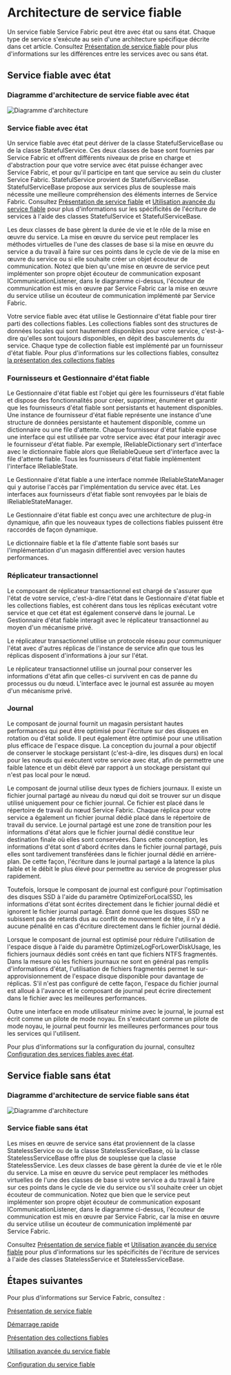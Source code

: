 <properties
   pageTitle="Architecture de service fiable de Service Fabric"
   description="Vue d'ensemble de niveau élevé de l'architecture de service fiable"
   services="service-fabric"
   documentationCenter=".net"
   authors="AlanWarwick"
   manager="timlt"
   editor=""/>

<tags
   ms.service="Service-Fabric"
   ms.devlang="dotnet"
   ms.topic="article"
   ms.tgt_pltfrm="NA"
   ms.workload="NA"
   ms.date="09/03/2015"
   ms.author="alanwar"/>

# Architecture de service fiable

Un service fiable Service Fabric peut être avec état ou sans état. Chaque type de service s'exécute au sein d'une architecture spécifique décrite dans cet article. Consultez [Présentation de service fiable](../Service-Fabric/service-fabric-reliable-services-introduction.md) pour plus d'informations sur les différences entre les services avec ou sans état.

## Service fiable avec état

### Diagramme d'architecture de service fiable avec état
![Diagramme d'architecture](./media/service-fabric-reliable-services-platform-architecture/reliable-stateful-service-architecture.png)

### Service fiable avec état

Un service fiable avec état peut dériver de la classe StatefulServiceBase ou de la classe StatefulService. Ces deux classes de base sont fournies par Service Fabric et offrent différents niveaux de prise en charge et d'abstraction pour que votre service avec état puisse échanger avec Service Fabric, et pour qu'il participe en tant que service au sein du cluster Service Fabric. StatefulService provient de StatefulServiceBase. StatefulServiceBase propose aux services plus de souplesse mais nécessite une meilleure compréhension des éléments internes de Service Fabric. Consultez [Présentation de service fiable](../Service-Fabric/service-fabric-reliable-services-introduction.md) et [Utilisation avancée du service fiable](../Service-Fabric/service-fabric-reliable-services-advanced-usage.md) pour plus d'informations sur les spécificités de l'écriture de services à l'aide des classes StatefulService et StatefulServiceBase.

Les deux classes de base gèrent la durée de vie et le rôle de la mise en œuvre du service. La mise en œuvre du service peut remplacer les méthodes virtuelles de l'une des classes de base si la mise en œuvre du service a du travail à faire sur ces points dans le cycle de vie de la mise en œuvre du service ou si elle souhaite créer un objet écouteur de communication. Notez que bien qu'une mise en œuvre de service peut implémenter son propre objet écouteur de communication exposant ICommunicationListener, dans le diagramme ci-dessus, l'écouteur de communication est mis en œuvre par Service Fabric car la mise en œuvre du service utilise un écouteur de communication implémenté par Service Fabric.

Votre service fiable avec état utilise le Gestionnaire d'état fiable pour tirer parti des collections fiables. Les collections fiables sont des structures de données locales qui sont hautement disponibles pour votre service, c'est-à-dire qu'elles sont toujours disponibles, en dépit des basculements du service. Chaque type de collection fiable est implémenté par un fournisseur d'état fiable. Pour plus d'informations sur les collections fiables, consultez [la présentation des collections fiables](service-fabric-reliable-services-reliable-collections.md)

### Fournisseurs et Gestionnaire d'état fiable

Le Gestionnaire d'état fiable est l'objet qui gère les fournisseurs d'état fiable et dispose des fonctionnalités pour créer, supprimer, énumérer et garantir que les fournisseurs d'état fiable sont persistants et hautement disponibles. Une instance de fournisseur d'état fiable représente une instance d'une structure de données persistante et hautement disponible, comme un dictionnaire ou une file d'attente. Chaque fournisseur d'état fiable expose une interface qui est utilisée par votre service avec état pour interagir avec le fournisseur d'état fiable. Par exemple, IReliableDictionary sert d'interface avec le dictionnaire fiable alors que IReliableQueue sert d'interface avec la file d'attente fiable. Tous les fournisseurs d'état fiable implémentent l'interface IReliableState.

Le Gestionnaire d'état fiable a une interface nommée IReliableStateManager qui y autorise l'accès par l'implémentation du service avec état. Les interfaces aux fournisseurs d'état fiable sont renvoyées par le biais de IReliableStateManager.

Le Gestionnaire d'état fiable est conçu avec une architecture de plug-in dynamique, afin que les nouveaux types de collections fiables puissent être raccordés de façon dynamique.

Le dictionnaire fiable et la file d'attente fiable sont basés sur l'implémentation d'un magasin différentiel avec version hautes performances.

### Réplicateur transactionnel

Le composant de réplicateur transactionnel est chargé de s'assurer que l'état de votre service, c'est-à-dire l'état dans le Gestionnaire d'état fiable et les collections fiables, est cohérent dans tous les réplicas exécutant votre service et que cet état est également conservé dans le journal. Le Gestionnaire d'état fiable interagit avec le réplicateur transactionnel au moyen d'un mécanisme privé.

Le réplicateur transactionnel utilise un protocole réseau pour communiquer l'état avec d'autres réplicas de l'instance de service afin que tous les réplicas disposent d'informations à jour sur l'état.

Le réplicateur transactionnel utilise un journal pour conserver les informations d'état afin que celles-ci survivent en cas de panne du processus ou du nœud. L'interface avec le journal est assurée au moyen d'un mécanisme privé.

### Journal

Le composant de journal fournit un magasin persistant hautes performances qui peut être optimisé pour l'écriture sur des disques en rotation ou d'état solide. Il peut également être optimisé pour une utilisation plus efficace de l'espace disque. La conception du journal a pour objectif de conserver le stockage persistant (c'est-à-dire, les disques durs) en local pour les nœuds qui exécutent votre service avec état, afin de permettre une faible latence et un débit élevé par rapport à un stockage persistant qui n'est pas local pour le nœud.

Le composant de journal utilise deux types de fichiers journaux. Il existe un fichier journal partagé au niveau du nœud qui doit se trouver sur un disque utilisé uniquement pour ce fichier journal. Ce fichier est placé dans le répertoire de travail du nœud Service Fabric. Chaque réplica pour votre service a également un fichier journal dédié placé dans le répertoire de travail du service. Le journal partagé est une zone de transition pour les informations d'état alors que le fichier journal dédié constitue leur destination finale où elles sont conservées. Dans cette conception, les informations d'état sont d'abord écrites dans le fichier journal partagé, puis elles sont tardivement transférées dans le fichier journal dédié en arrière-plan. De cette façon, l'écriture dans le journal partagé a la latence la plus faible et le débit le plus élevé pour permettre au service de progresser plus rapidement.

Toutefois, lorsque le composant de journal est configuré pour l'optimisation des disques SSD à l'aide du paramètre OptimizeForLocalSSD, les informations d'état sont écrites directement dans le fichier journal dédié et ignorent le fichier journal partagé. Étant donné que les disques SSD ne subissent pas de retards dus au conflit de mouvement de tête, il n'y a aucune pénalité en cas d'écriture directement dans le fichier journal dédié.

Lorsque le composant de journal est optimisé pour réduire l'utilisation de l'espace disque à l'aide du paramètre OptimizeLogForLowerDiskUsage, les fichiers journaux dédiés sont créés en tant que fichiers NTFS fragmentés. Dans la mesure où les fichiers journaux ne sont en général pas remplis d'informations d'état, l'utilisation de fichiers fragmentés permet le sur-approvisionnement de l'espace disque disponible pour davantage de réplicas. S'il n'est pas configuré de cette façon, l'espace du fichier journal est alloué à l'avance et le composant de journal peut écrire directement dans le fichier avec les meilleures performances.

Outre une interface en mode utilisateur minime avec le journal, le journal est écrit comme un pilote de mode noyau. En s'exécutant comme un pilote de mode noyau, le journal peut fournir les meilleures performances pour tous les services qui l'utilisent.

Pour plus d'informations sur la configuration du journal, consultez [Configuration des services fiables avec état](../Service-Fabric/service-fabric-reliable-services-configuration.md).

## Service fiable sans état

### Diagramme d'architecture de service fiable sans état
![Diagramme d'architecture](./media/service-fabric-reliable-services-platform-architecture/reliable-stateless-service-architecture.png)

### Service fiable sans état

Les mises en œuvre de service sans état proviennent de la classe StatelessService ou de la classe StatelessServiceBase, où la classe StatelessServiceBase offre plus de souplesse que la classe StatelessService. Les deux classes de base gèrent la durée de vie et le rôle du service. La mise en œuvre du service peut remplacer les méthodes virtuelles de l'une des classes de base si votre service a du travail à faire sur ces points dans le cycle de vie du service ou s'il souhaite créer un objet écouteur de communication. Notez que bien que le service peut implémenter son propre objet écouteur de communication exposant ICommunicationListener, dans le diagramme ci-dessus, l'écouteur de communication est mis en œuvre par Service Fabric, car la mise en œuvre du service utilise un écouteur de communication implémenté par Service Fabric.

Consultez [Présentation de service fiable](../Service-Fabric/service-fabric-reliable-services-introduction.md) et [Utilisation avancée du service fiable](../Service-Fabric/service-fabric-reliable-services-advanced-usage.md) pour plus d'informations sur les spécificités de l'écriture de services à l'aide des classes StatelessService et StatelessServiceBase.

<!--Every topic should have next steps and links to the next logical set of content to keep the customer engaged-->
## Étapes suivantes

Pour plus d'informations sur Service Fabric, consultez :

[Présentation de service fiable](../Service-Fabric/service-fabric-reliable-services-introduction.md)

[Démarrage rapide](service-fabric-reliable-services-quick-start.md)

[Présentation des collections fiables](service-fabric-reliable-services-reliable-collections.md)

[Utilisation avancée du service fiable](../Service-Fabric/service-fabric-reliable-services-advanced-usage.md)

[Configuration du service fiable](../Service-Fabric/service-fabric-reliable-services-configuration.md)
 

<!---HONumber=Oct15_HO3-->